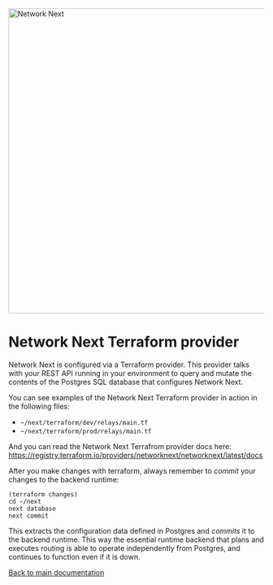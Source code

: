 <img src="https://static.wixstatic.com/media/799fd4_0512b6edaeea4017a35613b4c0e9fc0b~mv2.jpg/v1/fill/w_1200,h_140,al_c,q_80,usm_0.66_1.00_0.01/networknext_logo_colour_black_RGB_tightc.jpg" alt="Network Next" width="600"/>

<br>

# Network Next Terraform provider

Network Next is configured via a Terraform provider. This provider talks with your REST API running in your environment to query and mutate the contents of the Postgres SQL database that configures Network Next.

You can see examples of the Network Next Terraform provider in action in the following files:

* `~/next/terraform/dev/relays/main.tf`
* `~/next/terraform/prod/relays/main.tf`

And you can read the Network Next Terrafrom provider docs here: https://registry.terraform.io/providers/networknext/networknext/latest/docs

After you make changes with terraform, always remember to _commit_ your changes to the backend runtime:

```console
(terraform changes)
cd ~/next
next database
next commit
```

This extracts the configuration data defined in Postgres and _commits_ it to the backend runtime. This way the essential runtime backend that plans and executes routing is able to operate independently from Postgres, and continues to function even if it is down.

[Back to main documentation](../README.md)
